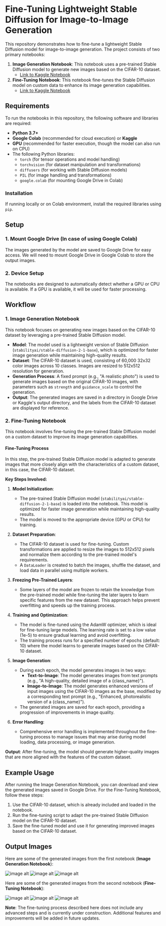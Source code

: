 
# Fine-Tuning Lightweight Stable Diffusion for Image-to-Image Generation

This repository demonstrates how to fine-tune a lightweight Stable Diffusion model for image-to-image generation. The project consists of two primary notebooks:

1. **Image Generation Notebook**: This notebook uses a pre-trained Stable Diffusion model to generate new images based on the CIFAR-10 dataset.
   - [Link to Kaggle Notebook](https://www.kaggle.com/code/isratjahankhan/image-generation-notebook)
2. **Fine-Tuning Notebook**: This notebook fine-tunes the Stable Diffusion model on custom data to enhance its image generation capabilities.
   - [Link to Kaggle Notebook](https://www.kaggle.com/code/isratjahankhan/fine-tuning-notebook)


## Requirements

To run the notebooks in this repository, the following software and libraries are required:

- **Python 3.7+**
- **Google Colab** (recommended for cloud execution) or **Kaggle**
- **GPU** (recommended for faster execution, though the model can also run on CPU)
- The following Python libraries:
  - `torch` (for tensor operations and model handling)
  - `torchvision` (for dataset manipulation and transformations)
  - `diffusers` (for working with Stable Diffusion models)
  - `PIL` (for image handling and transformations)
  - `google.colab` (for mounting Google Drive in Colab)

### Installation

If running locally or on Colab environment, install the required libraries using `pip`.

## Setup

### 1. Mount Google Drive (In case of using Google Colab)

The images generated by the model are saved to Google Drive for easy access. We will need to mount Google Drive in Google Colab to store the output images.

### 2. Device Setup

The notebooks are designed to automatically detect whether a GPU or CPU is available. If a GPU is available, it will be used for faster processing.

## Workflow

### 1. Image Generation Notebook

This notebook focuses on generating new images based on the CIFAR-10 dataset by leveraging a pre-trained Stable Diffusion model.

- **Model**: The model used is a lightweight version of Stable Diffusion (`stabilityai/stable-diffusion-2-1-base`), which is optimized for faster image generation while maintaining high-quality results.
- **Dataset**: The CIFAR-10 dataset is used, consisting of 60,000 32x32 color images across 10 classes. Images are resized to 512x512 resolution for generation.
- **Generation Process**: A fixed prompt (e.g., "A realistic photo") is used to generate images based on the original CIFAR-10 images, with parameters such as `strength` and `guidance_scale` to control the generation.
- **Output**: The generated images are saved in a directory in Google Drive or Kaggle's output directory, and the labels from the CIFAR-10 dataset are displayed for reference.

### 2. Fine-Tuning Notebook

This notebook involves fine-tuning the pre-trained Stable Diffusion model on a custom dataset to improve its image generation capabilities.

#### Fine-Tuning Process

In this step, the pre-trained Stable Diffusion model is adapted to generate images that more closely align with the characteristics of a custom dataset, in this case, the CIFAR-10 dataset.

**Key Steps Involved:**

1. **Model Initialization**: 
   - The pre-trained Stable Diffusion model (`stabilityai/stable-diffusion-2-1-base`) is loaded into the notebook. This model is optimized for faster image generation while maintaining high-quality results.
   - The model is moved to the appropriate device (GPU or CPU) for training.

2. **Dataset Preparation**: 
   - The CIFAR-10 dataset is used for fine-tuning. Custom transformations are applied to resize the images to 512x512 pixels and normalize them according to the pre-trained model's requirements. 
   - A `DataLoader` is created to batch the images, shuffle the dataset, and load data in parallel using multiple workers.

3. **Freezing Pre-Trained Layers**: 
   - Some layers of the model are frozen to retain the knowledge from the pre-trained model while fine-tuning the later layers to learn specific features from the new dataset. This approach helps prevent overfitting and speeds up the training process.

4. **Training and Optimization**: 
   - The model is fine-tuned using the AdamW optimizer, which is ideal for fine-tuning large models. The learning rate is set to a low value (1e-5) to ensure gradual learning and avoid overfitting.
   - The training process runs for a specified number of epochs (default: 10) where the model learns to generate images based on the CIFAR-10 dataset.
   
5. **Image Generation**:
   - During each epoch, the model generates images in two ways:
     - **Text-to-Image**: The model generates images from text prompts (e.g., "A high-quality, detailed image of a {class_name}").
     - **Image-to-Image**: The model generates enhanced versions of input images using the CIFAR-10 images as the base, modified by a corresponding text prompt (e.g., "Enhanced, photorealistic version of a {class_name}").
   - The generated images are saved for each epoch, providing a progression of improvements in image quality.

6. **Error Handling**: 
   - Comprehensive error handling is implemented throughout the fine-tuning process to manage issues that may arise during model loading, data processing, or image generation.

**Output**: After fine-tuning, the model should generate higher-quality images that are more aligned with the features of the custom dataset.

## Example Usage

After running the Image Generation Notebook, you can download and view the generated images saved in Google Drive. For the Fine-Tuning Notebook, follow these steps:

1. Use the CIFAR-10 dataset, which is already included and loaded in the notebook.
2. Run the fine-tuning script to adapt the pre-trained Stable Diffusion model on the CIFAR-10 dataset.
3. Save the fine-tuned model and use it for generating improved images based on the CIFAR-10 dataset.

## Output Images

Here are some of the generated images from the first notebook (**Image Generation Notebook**):

![image alt](https://github.com/IsratIJK/Assessment-2-Nagorik/blob/main/Output-images/generated_image_2.jpg?raw=true)
![image alt](https://github.com/IsratIJK/Assessment-2-Nagorik/blob/main/Output-images/generated_image_5.jpg?raw=true)
![image alt](https://github.com/IsratIJK/Assessment-2-Nagorik/blob/main/Output-images/generated_image_8.jpg?raw=true)

Here are some of the generated images from the second notebook (**Fine-Tuning Notebook**):

![image alt](https://github.com/IsratIJK/Assessment-2-Nagorik/blob/main/Output-images/generated_image_0.jpg?raw=true)
![image alt](https://github.com/IsratIJK/Assessment-2-Nagorik/blob/main/Output-images/generated_image_0_method1.png?raw=true)
![image alt](https://github.com/IsratIJK/Assessment-2-Nagorik/blob/main/Output-images/generated_image_0_method2.png?raw=true)



**Note**: The fine-tuning process described here does not include any advanced steps and is currently under construction. Additional features and improvements will be added in future updates.

